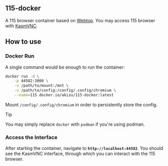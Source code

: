 ## 115-docker
A 115 browser container based on [Webtop](https://github.com/linuxserver/docker-webtop). You may access 115 browser with [KasmVNC](https://github.com/kasmtech/KasmVNC).

## How to use
### Docker Run
A single command would be enough to run the container:

```bash
docker run -d \
    -p 44582:3000 \
    -v /path/to/mount:/mnt \
    -v /path/to/config:/config/.config/chromium \
    --name=115 docker.io/akizu/115-docker:latest
```
Mount `/config/.config/chromium` in order to persistently store the config.

> [!TIP]
> You may simply replace `docker` with `podman` if you're using podman.

### Access the Interface
After starting the container, navigate to **`http://localhost:44582`**. You should see the KasmVNC interface, through which you can interact with the 115 browser.
